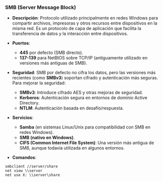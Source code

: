 ### **SMB (Server Message Block)**

- **Descripción**: Protocolo utilizado principalmente en redes Windows para compartir archivos, impresoras y otros recursos entre dispositivos en la misma red. Es un protocolo de capa de aplicación que facilita la transferencia de datos y la interacción entre dispositivos.
    
- **Puertos**:
    - **445** por defecto (SMB directo).
    - **137-139** para NetBIOS sobre TCP/IP (antiguamente utilizado en versiones más antiguas de SMB).

- **Seguridad**: SMB por defecto no cifra los datos, pero las versiones más recientes (como **SMBv3**) soportan cifrado y autenticación más seguras. Para mejorar la seguridad:
    - **SMBv3**: Introduce cifrado AES y otras mejoras de seguridad.
    - **Kerberos**: Autenticación segura en entornos de dominio Active Directory.
    - **NTLM**: Autenticación basada en desafío/respuesta.

- **Servicios**:
    - **Samba** (en sistemas Linux/Unix para compatibilidad con SMB en redes Windows).
    - **SMB (nativo en Windows)**.
    - **CIFS (Common Internet File System)**: Una versión más antigua de SMB, aunque todavía utilizada en algunos entornos.

- **Comandos**:
```
smbclient //server/share
net view \\server
net use X: \\server\share
```